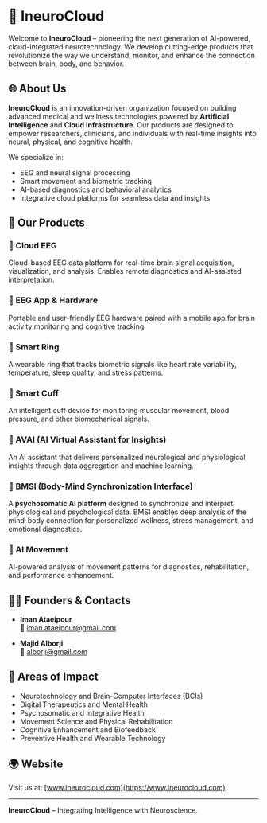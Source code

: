 # 🧠 IneuroCloud

Welcome to **IneuroCloud** – pioneering the next generation of AI-powered, cloud-integrated neurotechnology. We develop cutting-edge products that revolutionize the way we understand, monitor, and enhance the connection between brain, body, and behavior.

## 🌐 About Us

**IneuroCloud** is an innovation-driven organization focused on building advanced medical and wellness technologies powered by **Artificial Intelligence** and **Cloud Infrastructure**. Our products are designed to empower researchers, clinicians, and individuals with real-time insights into neural, physical, and cognitive health.

We specialize in:

- EEG and neural signal processing  
- Smart movement and biometric tracking  
- AI-based diagnostics and behavioral analytics  
- Integrative cloud platforms for seamless data and insights  

## 🚀 Our Products

### 🔹 Cloud EEG  
Cloud-based EEG data platform for real-time brain signal acquisition, visualization, and analysis. Enables remote diagnostics and AI-assisted interpretation.

### 🔹 EEG App & Hardware  
Portable and user-friendly EEG hardware paired with a mobile app for brain activity monitoring and cognitive tracking.

### 🔹 Smart Ring  
A wearable ring that tracks biometric signals like heart rate variability, temperature, sleep quality, and stress patterns.

### 🔹 Smart Cuff  
An intelligent cuff device for monitoring muscular movement, blood pressure, and other biomechanical signals.

### 🔹 AVAI (AI Virtual Assistant for Insights)  
An AI assistant that delivers personalized neurological and physiological insights through data aggregation and machine learning.

### 🔹 BMSI (Body-Mind Synchronization Interface)  
A **psychosomatic AI platform** designed to synchronize and interpret physiological and psychological data. BMSI enables deep analysis of the mind-body connection for personalized wellness, stress management, and emotional diagnostics.

### 🔹 AI Movement  
AI-powered analysis of movement patterns for diagnostics, rehabilitation, and performance enhancement.

## 👨‍🔬 Founders & Contacts

- **Iman Ataeipour**  
  📧 [iman.ataeipour@gmail.com](mailto:iman.ataeipour@gmail.com)

- **Majid Alborji**  
  📧 [alborji@gmail.com](mailto:alborji@gmail.com)

## 🧩 Areas of Impact

- Neurotechnology and Brain-Computer Interfaces (BCIs)  
- Digital Therapeutics and Mental Health  
- Psychosomatic and Integrative Health  
- Movement Science and Physical Rehabilitation  
- Cognitive Enhancement and Biofeedback  
- Preventive Health and Wearable Technology  

## 🌍 Website

Visit us at: [www.ineurocloud.com](https://www.ineurocloud.com)

---

**IneuroCloud** – Integrating Intelligence with Neuroscience.
